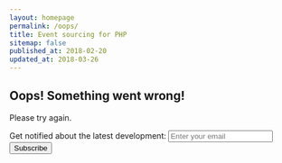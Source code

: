 ```yaml
---
layout: homepage
permalink: /oops/
title: Event sourcing for PHP
sitemap: false
published_at: 2018-02-20
updated_at: 2018-03-26
---
```


## Oops! Something went wrong!

Please try again.

<form method="post" action="http://widgets.eventsauce.io/signup/">
    <label>Get notified about the latest development:</label>
    <input type="email" name="email" placeholder="Enter your email" /><button type="submit">Subscribe</button>
</form>
